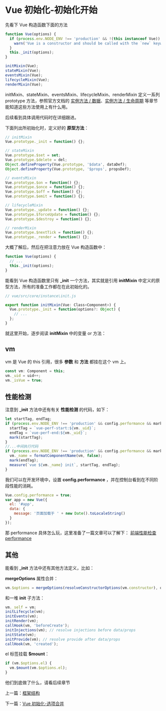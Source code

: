 # Vue 初始化-初始化开始

先看下 Vue 构造函数下面的方法

```js
function Vue(options) {
  if (process.env.NODE_ENV !== 'production' && !(this instanceof Vue)) {
    warn('Vue is a constructor and should be called with the `new` keyword');
  }
  this._init(options);
}

initMixin(Vue);
stateMixin(Vue);
eventsMixin(Vue);
lifecycleMixin(Vue);
renderMixin(Vue);
```

initMixin、stateMixin、eventsMixin、lifecycleMixin、renderMixin 定义一系列 prototype 方法，参照官方文档的 [实例方法 / 数据](https://cn.vuejs.org/v2/api/#%E5%AE%9E%E4%BE%8B%E6%96%B9%E6%B3%95-%E6%95%B0%E6%8D%AE)、[实例方法 / 生命周期](https://cn.vuejs.org/v2/api/#%E5%AE%9E%E4%BE%8B%E6%96%B9%E6%B3%95-%E7%94%9F%E5%91%BD%E5%91%A8%E6%9C%9F) 等章节能知道这些方法使用上有什么用。

后续看到具体调用代码时在详细跟进。

下面列出所初始化时，定义好的 **原型方法**：

```js
// initMixin
Vue.prototype._init = function() {};

// stateMixin
Vue.prototype.$set = set;
Vue.prototype.$delete = del;
Object.defineProperty(Vue.prototype, '$data', dataDef);
Object.defineProperty(Vue.prototype, '$props', propsDef);

// eventsMixin
Vue.prototype.$on = function() {};
Vue.prototype.$once = function() {};
Vue.prototype.$off = function() {};
Vue.prototype.$emit = function() {};

// lifecycleMixin
Vue.prototype._update = function() {};
Vue.prototype.$forceUpdate = function() {};
Vue.prototype.$destroy = function() {};

// renderMixin
Vue.prototype.$nextTick = function() {};
Vue.prototype._render = function() {};
```

大概了解后，然后在把注意力放在 Vue 构造函数中：

```js
function Vue(options) {
  // ...
  this._init(options);
}
```

能看到 Vue 构造函数里只有 **\_init** 一个方法，其实就是引用 **initMixin** 中定义的原型方法，所有的准备工作都在在此初始化的。

```js
// vue/src/core/instance\init.js

export function initMixin(Vue: Class<Component>) {
  Vue.prototype._init = function(options?: Object) {
    // ...
  };
}
```

就这里开始，逐步阅读 **initMixin** 中的变量 or 方法：

## vm

vm 是 Vue 的 this 引用，很多 **参数** 和 **方法** 都挂在这个 vm 上。

```js
const vm: Component = this;
vm._uid = uid++;
vm._isVue = true;
```

## 性能检测

注意到 **\_init** 方法中还有有关 **性能检测** 的代码，如下：

```js
let startTag, endTag;
if (process.env.NODE_ENV !== 'production' && config.performance && mark) {
  startTag = `vue-perf-start:${vm._uid}`;
  endTag = `vue-perf-end:${vm._uid}`;
  mark(startTag);
}
//...中间执行代码
if (process.env.NODE_ENV !== 'production' && config.performance && mark) {
  vm._name = formatComponentName(vm, false);
  mark(endTag);
  measure(`vue ${vm._name} init`, startTag, endTag);
}
```

我们可以在开发环境中，设置 **config.performance** ，并在控制台看到在不同阶段性能的消耗。

```js
Vue.config.performance = true;
var app = new Vue({
  el: '#app',
  data: {
    message: '页面加载于 ' + new Date().toLocaleString()
  }
});
```

那 performance 具体怎么玩，这里准备了一篇文章可以了解下： [前端性能检查 performance](https://eminoda.github.io/2019/06/08/window-performance/)

## 其他

能看到 **\_init** 方法中还有其他方法定义，比如：

**mergeOptions** 属性合并：

```js
vm.$options = mergeOptions(resolveConstructorOptions(vm.constructor), options || {}, vm);
```

和一堆 **init** 子方法：

```js
vm._self = vm;
initLifecycle(vm);
initEvents(vm);
initRender(vm);
callHook(vm, 'beforeCreate');
initInjections(vm); // resolve injections before data/props
initState(vm);
initProvide(vm); // resolve provide after data/props
callHook(vm, 'created');
```

el 标签挂载 **\$mount**：

```js
if (vm.$options.el) {
  vm.$mount(vm.$options.el);
}
```

他们到底做了什么，请看后续章节

上一篇：[框架结构](./vue_learn_103_index_frame.md)

下一篇：[Vue 初始化-选项合并](./vue_learn_202_init_options.md)
